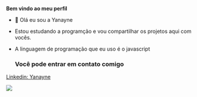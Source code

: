 **Bem vindo ao meu perfil**

- 👋 Olá eu sou a Yanayne
- Estou estudando a programção e vou compartilhar os projetos aqui com vocês.
- A linguagem de programação que eu uso é o javascript

  ### Você pode entrar em contato comigo

 [Linkedin: Yanayne](linkedin.com/in/yanayne-benetti-b6342244)

  ![]( https://media1.tenor.com/m/y2JXkY1pXkwAAAAC/cat-computer.gif  )

  


